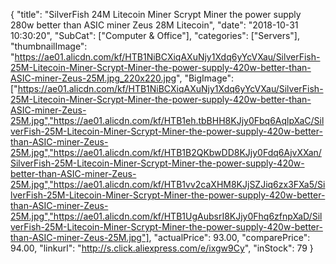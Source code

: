 {
	"title": "SilverFish 24M Litecoin Miner Scrypt Miner the power supply 280w better than ASIC miner Zeus 28M Litecoin",
	"date": "2018-10-31 10:30:20",
	"SubCat": ["Computer & Office"],
	"categories": ["Servers"],
	"thumbnailImage": "https://ae01.alicdn.com/kf/HTB1NiBCXiqAXuNjy1Xdq6yYcVXau/SilverFish-25M-Litecoin-Miner-Scrypt-Miner-the-power-supply-420w-better-than-ASIC-miner-Zeus-25M.jpg_220x220.jpg",
	"BigImage": ["https://ae01.alicdn.com/kf/HTB1NiBCXiqAXuNjy1Xdq6yYcVXau/SilverFish-25M-Litecoin-Miner-Scrypt-Miner-the-power-supply-420w-better-than-ASIC-miner-Zeus-25M.jpg","https://ae01.alicdn.com/kf/HTB1eh.tbBHH8KJjy0Fbq6AqlpXaC/SilverFish-25M-Litecoin-Miner-Scrypt-Miner-the-power-supply-420w-better-than-ASIC-miner-Zeus-25M.jpg","https://ae01.alicdn.com/kf/HTB1B2QKbwDD8KJjy0Fdq6AjvXXan/SilverFish-25M-Litecoin-Miner-Scrypt-Miner-the-power-supply-420w-better-than-ASIC-miner-Zeus-25M.jpg","https://ae01.alicdn.com/kf/HTB1vv2caXHM8KJjSZJiq6zx3FXa5/SilverFish-25M-Litecoin-Miner-Scrypt-Miner-the-power-supply-420w-better-than-ASIC-miner-Zeus-25M.jpg","https://ae01.alicdn.com/kf/HTB1UgAubsrI8KJjy0Fhq6zfnpXaD/SilverFish-25M-Litecoin-Miner-Scrypt-Miner-the-power-supply-420w-better-than-ASIC-miner-Zeus-25M.jpg"],
	"actualPrice": 93.00,
	"comparePrice": 94.00,
	"linkurl": "http://s.click.aliexpress.com/e/ixgw9Cy",
	"inStock": 79
}
